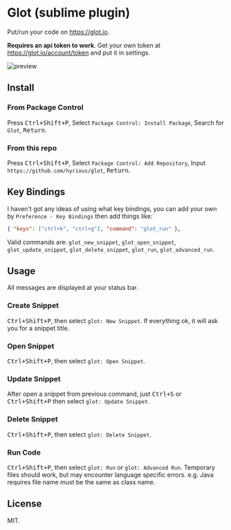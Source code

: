 # Glot (sublime plugin)

Put/run your code on https://glot.io.

**Requires an api token to work**.
Get your own token at https://glot.io/account/token and put it in settings.

![preview](https://user-images.githubusercontent.com/8097890/51736121-3ec09c80-20c4-11e9-8cb9-9a51a2313e9a.gif)

## Install

### From Package Control

Press <kbd>Ctrl+Shift+P</kbd>, Select `Package Control: Install Package`,
Search for `Glot`, <kbd>Return</kbd>.

### From this repo

Press <kbd>Ctrl+Shift+P</kbd>, Select `Package Control: Add Repository`, Input `https://github.com/hyrious/glot`, <kbd>Return</kbd>.

## Key Bindings

I haven't got any ideas of using what key bindings, you can add your own by
`Preference - Key Bindings` then add things like:

```json
{ "keys": ["ctrl+k", "ctrl+g"], "command": "glot_run" },
```

Valid commands are: `glot_new_snippet`, `glot_open_snippet`,
`glot_update_snippet`, `glot_delete_snippet`, `glot_run`, `glot_advanced_run`.

## Usage

All messages are displayed at your status bar.

### Create Snippet

<kbd>Ctrl+Shift+P</kbd>, then select `glot: New Snippet`.
If everything ok, it will ask you for a snippet title.

### Open Snippet

<kbd>Ctrl+Shift+P</kbd>, then select `glot: Open Snippet`.

### Update Snippet

After open a snippet from previous command, just <kbd>Ctrl+S</kbd> or
<kbd>Ctrl+Shift+P</kbd> then select `glot: Update Snippet`.

### Delete Snippet

<kbd>Ctrl+Shift+P</kbd>, then select `glot: Delete Snippet`.

### Run Code

<kbd>Ctrl+Shift+P</kbd>, then select `glot: Run` or `glot: Advanced Run`.
Temporary files should work, but may encounter language specific errors.
e.g. Java requires file name must be the same as class name.

## License

MIT.
